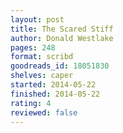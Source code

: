 ```yaml
---
layout: post
title: The Scared Stiff
author: Donald Westlake
pages: 248
format: scribd
goodreads_id: 18051830
shelves: caper
started: 2014-05-22
finished: 2014-05-22
rating: 4
reviewed: false
---
```

